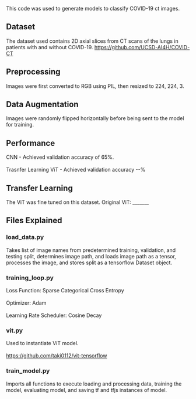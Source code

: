 This code was used to generate models to classify COVID-19 ct images. 


## Dataset
The dataset used contains 2D axial slices from CT scans of the lungs in patients with and without COVID-19. 
https://github.com/UCSD-AI4H/COVID-CT

## Preprocessing
Images were first converted to RGB using PIL, then resized to 224, 224, 3.

## Data Augmentation
Images were randomly flipped horizontally before being sent to the model for training. 

## Performance
CNN - Achieved validation accuracy of 65%.
<br></br>
Trasnfer Learning ViT - Achieved validation accuracy --%

## Transfer Learning
The ViT was fine tuned on this dataset. Original ViT: _______

## Files Explained
### load_data.py
Takes list of image names from predetermined training, validation, and testing split, determines image path, and loads image path as a tensor, processes the image, and stores split as a tensorflow Dataset object. 

### training_loop.py
Loss Function: Sparse Categorical Cross Entropy
<br></br>
Optimizer: Adam
<br></br>
Learning Rate Scheduler: Cosine Decay

### vit.py
Used to instantiate ViT model. 
<br></br>
https://github.com/taki0112/vit-tensorflow

### train_model.py
Imports all functions to execute loading and processing data, training the model, evaluating model, and saving tf and tfjs instances of model. 

